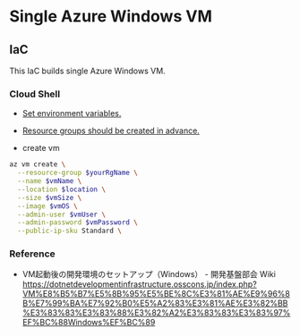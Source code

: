 # Single Azure Windows VM

## IaC
This IaC builds single Azure Windows VM.

### Cloud Shell
- [Set environment variables.](./README.md)
- [Resource groups should be created in advance.](./README.md)

- create vm
```Bash
az vm create \
  --resource-group $yourRgName \
  --name $vmName \
  --location $location \
  --size $vmSize \
  --image $vmOS \
  --admin-user $vmUser \
  --admin-password $vmPassword \
  --public-ip-sku Standard \
```

### Reference
- VM起動後の開発環境のセットアップ（Windows） - 開発基盤部会 Wiki
https://dotnetdevelopmentinfrastructure.osscons.jp/index.php?VM%E8%B5%B7%E5%8B%95%E5%BE%8C%E3%81%AE%E9%96%8B%E7%99%BA%E7%92%B0%E5%A2%83%E3%81%AE%E3%82%BB%E3%83%83%E3%83%88%E3%82%A2%E3%83%83%E3%83%97%EF%BC%88Windows%EF%BC%89
